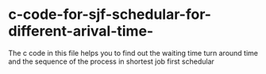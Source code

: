 # c-code-for-sjf-schedular-for-different-arival-time-
The c code in this file helps you to find out the waiting time turn around time and the sequence of the process in shortest job first schedular
